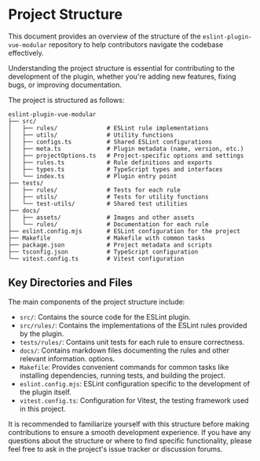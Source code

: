 # Project Structure

This document provides an overview of the structure of the `eslint-plugin-vue-modular` repository to help contributors navigate the codebase effectively.

Understanding the project structure is essential for contributing to the development of the plugin, whether you're adding new features, fixing bugs, or improving documentation.

The project is structured as follows:

```plaintext
eslint-plugin-vue-modular
├── src/
│   ├── rules/              # ESLint rule implementations
│   ├── utils/              # Utility functions
│   ├── configs.ts          # Shared ESLint configurations
│   ├── meta.ts             # Plugin metadata (name, version, etc.)
│   ├── projectOptions.ts   # Project-specific options and settings
│   ├── rules.ts            # Rule definitions and exports
│   ├── types.ts            # TypeScript types and interfaces
│   └── index.ts            # Plugin entry point
├── tests/
│   ├── rules/              # Tests for each rule
│   ├── utils/              # Tests for utility functions
│   └── test-utils/         # Shared test utilities
├── docs/
│   ├── assets/             # Images and other assets
│   └── rules/              # Documentation for each rule
├── eslint.config.mjs       # ESLint configuration for the project
├── Makefile                # Makefile with common tasks
├── package.json            # Project metadata and scripts
├── tsconfig.json           # TypeScript configuration
└── vitest.config.ts        # Vitest configuration
```

## Key Directories and Files

The main components of the project structure include:

- `src/`: Contains the source code for the ESLint plugin.
- `src/rules/`: Contains the implementations of the ESLint rules provided by the plugin.
- `tests/rules/`: Contains unit tests for each rule to ensure correctness.
- `docs/`: Contains markdown files documenting the rules and other relevant information.
  options.
- `Makefile`: Provides convenient commands for common tasks like installing dependencies, running tests, and building the project.
- `eslint.config.mjs`: ESLint configuration specific to the development of the plugin itself.
- `vitest.config.ts`: Configuration for Vitest, the testing framework used in this project.

It is recommended to familiarize yourself with this structure before making contributions to ensure a smooth development experience. If you have any questions about the structure or where to find specific functionality, please feel free to ask in the project's issue tracker or discussion forums.
